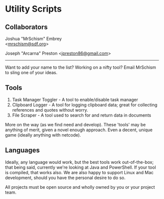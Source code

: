 Utility Scripts
===============

Collaborators
-------------

Joshua "MrSchism" Embrey  
	<<mrschism@sdf.org>>  
	
Joseph "Arcarna" Preston 
	<<jpreston86@gmail.com>>  
   
-------------------------------------------------------------------------------------------------------
Want to add your name to the list?  Working on a nifty tool?  Email MrSchism to sling one of your ideas.

Tools
-----
1. Task Manager Toggler - A tool to enable/disable task manager
2. Clipboard Logger - A tool for logging clipboard data; great for collecting references and quotes without worry.
3. File Scraper - A tool used to search for and return data in documents

More on the way (as we find need and develop).  These 'tools' may be anything of merit, given a novel enough approach.  Even a decent, unique game (ideally anything with netcode).

Languages
---------

Ideally, any language would work, but the best tools work out-of-the-box; that being said, currently we're looking at Java and PowerShell.  If your tool is compiled, that works also.  We are also happy to support Linux and Mac development, should you have the personal desire to do so.

All projects must be open source and wholly owned by you or your project team.
